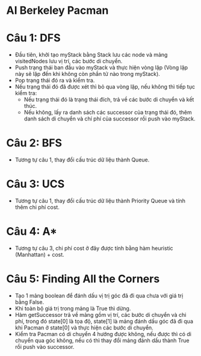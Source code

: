 # AI Berkeley Pacman

# Câu 1: DFS
- Đầu tiên, khởi tạo myStack bằng Stack lưu các node và mảng visitedNodes lưu vị trí, các bước di chuyển.
- Push trạng thái ban đầu vào myStack và thực hiện vòng lặp (Vòng lặp này sẽ lặp đến khi không còn phần tử nào trong myStack).
- Pop trạng thái đó ra và kiểm tra.
- Nếu trạng thái đó đã được xét thì bỏ qua vòng lặp, nếu không thì tiếp tục kiểm tra:
  + Nếu trạng thái đó là trạng thái đích, trả về các bước di chuyển và kết thúc.
  + Nếu không, lấy ra danh sách các successor của trạng thái đó, thêm danh sách di chuyển và chí phí của successor rồi push vào myStack.
# Câu 2: BFS
- Tương tự câu 1, thay đổi cấu trúc dữ liệu thành Queue.
# Câu 3: UCS
- Tương tự câu 1, thay đổi cấu trúc dữ liệu thành Priority Queue và tính thêm chi phí cost.
# Câu 4: A*
- Tương tự câu 3, chi phí cost ở đây được tính bằng hàm heuristic (Manhattan) + cost.
# Câu 5: Finding All the Corners
- Tạo 1 mảng boolean để đánh dấu vị trị góc đã đi qua chưa với giá trị bằng False.
- Khi toàn bộ giá trị trong mảng là True thì dừng.
- Hàm getSuccessor trả về mảng gồm vị trí, các bước di chuyển và chi phí, trong đó state[0] là tọa độ, state[1] là mảng đánh dấu góc đã đi qua khi Pacman ở
state[0] và thực hiện các bước di chuyển.
- Kiểm tra Pacman có di chuyển 4 hướng được không, nếu được thì có di chuyển qua góc không, nếu có thì thay đổi mảng đánh dấu thành True rồi push vào successor.
